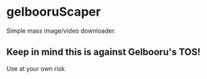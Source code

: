 # gelbooruScaper
Simple mass image/video downloader.

## Keep in mind this is against Gelbooru's TOS!
Use at your own risk.
